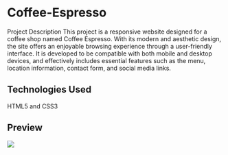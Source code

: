 <h1>Coffee-Espresso</h1>

Project Description
This project is a responsive website designed for a coffee shop named Coffee Espresso. With its modern and aesthetic design, the site offers an enjoyable browsing experience through a user-friendly interface. It is developed to be compatible with both mobile and desktop devices, and effectively includes essential features such as the menu, location information, contact form, and social media links.

<h2>Technologies Used</h2>

HTML5 and CSS3

<h2>Preview</h2>

![](ekran.gif)


